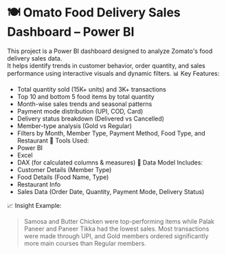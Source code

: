 # 🍽️ Omato Food Delivery Sales Dashboard – Power BI
This project is a Power BI dashboard designed to analyze Zomato's food delivery sales data.  
It helps identify trends in customer behavior, order quantity, and sales performance using interactive visuals and dynamic filters.
📊 Key Features:
- Total quantity sold (15K+ units) and 3K+ transactions
- Top 10 and bottom 5 food items by total quantity
- Month-wise sales trends and seasonal patterns
- Payment mode distribution (UPI, COD, Card)
- Delivery status breakdown (Delivered vs Cancelled)
- Member-type analysis (Gold vs Regular)
- Filters by Month, Member Type, Payment Method, Food Type, and Restaurant
🧰 Tools Used:
- Power BI
- Excel
- DAX (for calculated columns & measures)
📎 Data Model Includes:
- Customer Details (Member Type)
- Food Details (Food Name, Type)
- Restaurant Info
- Sales Data (Order Date, Quantity, Payment Mode, Delivery Status)

📈 Insight Example:
> Samosa and Butter Chicken were top-performing items while Palak Paneer and Paneer Tikka had the lowest sales. Most transactions were made through UPI, and Gold members ordered significantly more main courses than Regular members.
